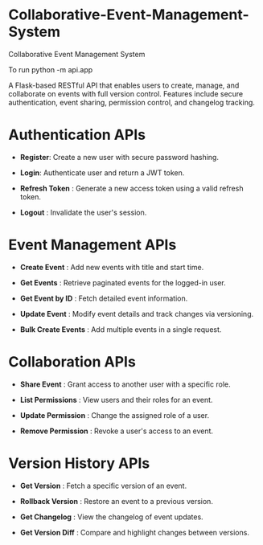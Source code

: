 # Collaborative-Event-Management-System
Collaborative Event Management System

To run
python -m api.app



A Flask-based RESTful API that enables users to create, manage, and collaborate on events with full version control. Features include secure authentication, event sharing, permission control, and changelog tracking.

# Authentication APIs
- **Register**: Create a new user with secure password hashing.

- **Login**: Authenticate user and return a JWT token.

- **Refresh Token** : Generate a new access token using a valid refresh token.

- **Logout** : Invalidate the user's session.

# Event Management APIs
- **Create Event** : Add new events with title and start time.

- **Get Events** : Retrieve paginated events for the logged-in user.

- **Get Event by ID** : Fetch detailed event information.

- **Update Event** : Modify event details and track changes via versioning.

- **Bulk Create Events** : Add multiple events in a single request.

# Collaboration APIs
- **Share Event** : Grant access to another user with a specific role.

- **List Permissions** : View users and their roles for an event.

- **Update Permission** : Change the assigned role of a user.

- **Remove Permission** : Revoke a user's access to an event.

# Version History APIs
- **Get Version** : Fetch a specific version of an event.

- **Rollback Version** : Restore an event to a previous version.

- **Get Changelog** : View the changelog of event updates.

- **Get Version Diff** : Compare and highlight changes between versions.

